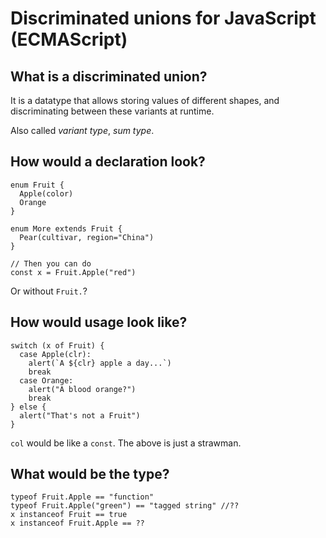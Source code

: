 # Discriminated unions for JavaScript (ECMAScript)

## What is a discriminated union?

It is a datatype that allows storing values of different shapes, and discriminating between these variants at runtime.

Also called _variant type_, _sum type_.

## How would a declaration look?

```
enum Fruit {
  Apple(color)
  Orange
}

enum More extends Fruit {
  Pear(cultivar, region="China")
}

// Then you can do
const x = Fruit.Apple("red")
```
Or without `Fruit.`?

## How would usage look like?

```
switch (x of Fruit) {
  case Apple(clr): 
    alert(`A ${clr} apple a day...`)
    break
  case Orange: 
    alert("A blood orange?")
    break
} else {
  alert("That's not a Fruit")
}
```

`col` would be like a `const`. The above is just a strawman.

## What would be the type?

```
typeof Fruit.Apple == "function"
typeof Fruit.Apple("green") == "tagged string" //??
x instanceof Fruit == true
x instanceof Fruit.Apple == ??
```

